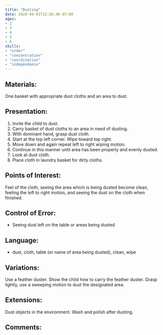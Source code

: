 ```yaml
---
title: "Dusting"
date: 2020-04-01T12:56:46-07:00
ages:
- 2
- 3
- 4
- 5
- 6
skills:
- "order"
- "concentration" 
- "coordination"
- "independence"
---
```


## Materials:

One basket with appropriate dust cloths and an area to dust.

## Presentation:

1. Invite the child to dust.
2. Carry basket of dust cloths to an area in need of dusting.
3. With dominant hand, grasp dust cloth.
4. Start at the top left corner.  Wipe toward top right. 
5. Move down and again repeat left to right wiping motion.
6. Continue in this manner until area has been properly and evenly dusted.
7. Look at dust cloth.
8. Place cloth in laundry basket for dirty cloths.

## Points of Interest:

Feel of the cloth, seeing the area which is being dusted become clean, feeling the left to right motion, and seeing the dust on the cloth when finished.

## Control of Error:

- Seeing dust left on the table or areas being dusted

## Language:

- dust, cloth, table (or name of area being dusted), clean, wipe

## Variations:

Use a feather duster.  Show the child how to carry the feather duster. Grasp lightly, use a sweeping motion to dust the designated area. 

## Extensions:

Dust objects in the environment.  Wash and polish after dusting.

## Comments:
